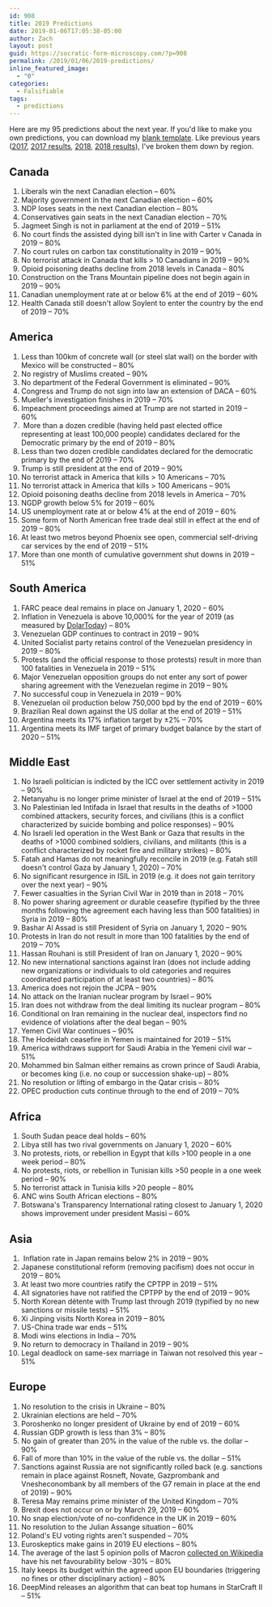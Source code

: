 ```yaml
---
id: 908
title: 2019 Predictions
date: 2019-01-06T17:05:38-05:00
author: Zach
layout: post
guid: https://socratic-form-microscopy.com/?p=908
permalink: /2019/01/06/2019-predictions/
inline_featured_image:
  - "0"
categories:
  - Falsifiable
tags:
  - predictions
---
```

Here are my 95 predictions about the next year. If you'd like to make you own predictions, you can download my <a href="https://www.dropbox.com/s/cazijbqkpm9krlv/2019%20Predictions%20Blank.docx?dl=0">blank template</a>. Like previous years (<a href="https://socratic-form-microscopy.com/2017/01/01/2017-predictions/">2017</a>, <a href="https://socratic-form-microscopy.com/2018/01/01/grading-my-2017-predictions/">2017 results</a>, <a href="https://socratic-form-microscopy.com/2018/01/03/2018-predictions/">2018</a>, <a href="https://socratic-form-microscopy.com/2019/01/01/grading-my-2018-predictions/">2018 results</a>), I've broken them down by region.
<h2>Canada</h2>
<ol>
 	<li>Liberals win the next Canadian election – 60%</li>
 	<li>Majority government in the next Canadian election – 60%</li>
 	<li>NDP loses seats in the next Canadian election – 80%</li>
 	<li>Conservatives gain seats in the next Canadian election – 70%</li>
 	<li>Jagmeet Singh is not in parliament at the end of 2019 – 51%</li>
 	<li>No court finds the assisted dying bill isn't in line with Carter v Canada in 2019 – 80%</li>
 	<li>No court rules on carbon tax constitutionality in 2019 – 90%</li>
 	<li>No terrorist attack in Canada that kills &gt; 10 Canadians in 2019 – 90%</li>
 	<li>Opioid poisoning deaths decline from 2018 levels in Canada – 80%</li>
 	<li>Construction on the Trans Mountain pipeline does not begin again in 2019 – 90%</li>
 	<li>Canadian unemployment rate at or below 6% at the end of 2019 – 60%</li>
 	<li>Health Canada still doesn't allow Soylent to enter the country by the end of 2019 – 70%</li>
</ol>
<h2>America</h2>
<ol>
 	<li>Less than 100km of concrete wall (or steel slat wall) on the border with Mexico will be constructed – 80%</li>
 	<li>No registry of Muslims created – 90%</li>
 	<li>No department of the Federal Government is eliminated – 90%</li>
 	<li>Congress and Trump do not sign into law an extension of DACA – 60%</li>
 	<li>Mueller's investigation finishes in 2019 – 70%</li>
 	<li>Impeachment proceedings aimed at Trump are not started in 2019 – 60%</li>
 	<li> More than a dozen credible (having held past elected office representing at least 100,000 people) candidates declared for the Democratic primary by the end of 2019 – 80%</li>
 	<li>Less than two dozen credible candidates declared for the democratic primary by the end of 2019 – 70%</li>
 	<li>Trump is still president at the end of 2019 – 90%</li>
 	<li>No terrorist attack in America that kills &gt; 10 Americans – 70%</li>
 	<li>No terrorist attack in America that kills &gt; 100 Americans – 90%</li>
 	<li>Opioid poisoning deaths decline from 2018 levels in America – 70%</li>
 	<li>NGDP growth below 5% for 2019 – 60%</li>
 	<li>US unemployment rate at or below 4% at the end of 2019 – 60%</li>
 	<li>Some form of North American free trade deal still in effect at the end of 2019 – 80%</li>
 	<li>At least two metros beyond Phoenix see open, commercial self-driving car services by the end of 2019 – 51%</li>
 	<li>More than one month of cumulative government shut downs in 2019 – 51%</li>
</ol>
<h2>South America</h2>
<ol>
 	<li>FARC peace deal remains in place on January 1, 2020 – 60%</li>
 	<li>Inflation in Venezuela is above 10,000% for the year of 2019 (as measured by <a href="https://dolartoday.com/indicadores/">DolarToday</a>) – 80%</li>
 	<li>Venezuelan GDP continues to contract in 2019 – 90%</li>
 	<li>United Socialist party retains control of the Venezuelan presidency in 2019 – 80%</li>
 	<li>Protests (and the official response to those protests) result in more than 100 fatalities in Venezuela in 2019 – 51%</li>
 	<li>Major Venezuelan opposition groups do not enter any sort of power sharing agreement with the Venezuelan regime in 2019 – 90%</li>
 	<li>No successful coup in Venezuela in 2019 – 90%</li>
 	<li>Venezuelan oil production below 750,000 bpd by the end of 2019 – 60%</li>
 	<li>Brazilian Real down against the US dollar at the end of 2019 – 51%</li>
 	<li>Argentina meets its 17% inflation target by ±2% – 70%</li>
 	<li>Argentina meets its IMF target of primary budget balance by the start of 2020 – 51%</li>
</ol>
<h2>Middle East</h2>
<ol>
 	<li>No Israeli politician is indicted by the ICC over settlement activity in 2019 – 90%</li>
 	<li>Netanyahu is no longer prime minister of Israel at the end of 2019 – 51%</li>
 	<li>No Palestinian led Intifada in Israel that results in the deaths of &gt;1000 combined attackers, security forces, and civilians (this is a conflict characterized by suicide bombing and police responses) – 90%</li>
 	<li>No Israeli led operation in the West Bank or Gaza that results in the deaths of &gt;1000 combined soldiers, civilians, and militants (this is a conflict characterized by rocket fire and military strikes) – 80%</li>
 	<li>Fatah and Hamas do not meaningfully reconcile in 2019 (e.g. Fatah still doesn't control Gaza by January 1, 2020) – 70%</li>
 	<li>No significant resurgence in ISIL in 2019 (e.g. it does not gain territory over the next year) – 90%</li>
 	<li>Fewer casualties in the Syrian Civil War in 2019 than in 2018 – 70%</li>
 	<li>No power sharing agreement or durable ceasefire (typified by the three months following the agreement each having less than 500 fatalities) in Syria in 2019 – 80%</li>
 	<li>Bashar Al Assad is still President of Syria on January 1, 2020 – 90%</li>
 	<li>Protests in Iran do not result in more than 100 fatalities by the end of 2019 – 70%</li>
 	<li>Hassan Rouhani is still President of Iran on January 1, 2020 – 90%</li>
 	<li>No new international sanctions against Iran (does not include adding new organizations or individuals to old categories and requires coordinated participation of at least two countries) – 80%</li>
 	<li>America does not rejoin the JCPA – 90%</li>
 	<li>No attack on the Iranian nuclear program by Israel – 90%</li>
 	<li>Iran does not withdraw from the deal limiting its nuclear program – 80%</li>
 	<li>Conditional on Iran remaining in the nuclear deal, inspectors find no evidence of violations after the deal began – 90%</li>
 	<li>Yemen Civil War continues – 90%</li>
 	<li>The Hodeidah ceasefire in Yemen is maintained for 2019 – 51%</li>
 	<li>America withdraws support for Saudi Arabia in the Yemeni civil war – 51%</li>
 	<li>Mohammed bin Salman either remains as crown prince of Saudi Arabia, or becomes king (i.e. no coup or succession shake-up) – 80%</li>
 	<li>No resolution or lifting of embargo in the Qatar crisis – 80%</li>
 	<li>OPEC production cuts continue through to the end of 2019 – 70%</li>
</ol>
<h2>Africa</h2>
<ol>
 	<li>South Sudan peace deal holds – 60%</li>
 	<li>Libya still has two rival governments on January 1, 2020 – 60%</li>
 	<li>No protests, riots, or rebellion in Egypt that kills &gt;100 people in a one week period – 80%</li>
 	<li>No protests, riots, or rebellion in Tunisian kills &gt;50 people in a one week period – 90%</li>
 	<li>No terrorist attack in Tunisia kills &gt;20 people – 80%</li>
 	<li>ANC wins South African elections – 80%</li>
 	<li>Botswana's Transparency International rating closest to January 1, 2020 shows improvement under president Masisi – 60%</li>
</ol>
<h2>Asia</h2>
<ol>
 	<li> Inflation rate in Japan remains below 2% in 2019 – 90%</li>
 	<li>Japanese constitutional reform (removing pacifism) does not occur in 2019 – 80%</li>
 	<li>At least two more countries ratify the CPTPP in 2019 – 51%</li>
 	<li>All signatories have not ratified the CPTPP by the end of 2019 – 90%</li>
 	<li>North Korean détente with Trump last through 2019 (typified by no new sanctions or missile tests) – 51%</li>
 	<li>Xi Jinping visits North Korea in 2019 – 80%</li>
 	<li>US-China trade war ends – 51%</li>
 	<li>Modi wins elections in India – 70%</li>
 	<li>No return to democracy in Thailand in 2019 – 90%</li>
 	<li>Legal deadlock on same-sex marriage in Taiwan not resolved this year – 51%</li>
</ol>
<h2>Europe</h2>
<ol>
 	<li>No resolution to the crisis in Ukraine – 80%</li>
 	<li>Ukrainian elections are held – 70%</li>
 	<li>Poroshenko no longer president of Ukraine by end of 2019 – 60%</li>
 	<li>Russian GDP growth is less than 3% – 80%</li>
 	<li>No gain of greater than 20% in the value of the ruble vs. the dollar – 90%</li>
 	<li>Fall of more than 10% in the value of the ruble vs. the dollar – 51%</li>
 	<li>Sanctions against Russia are not significantly rolled back (e.g. sanctions remain in place against Rosneft, Novate, Gazprombank and Vnesheconombank by all members of the G7 remain in place at the end of 2019) – 90%</li>
 	<li>Teresa May remains prime minister of the United Kingdom – 70%</li>
 	<li>Brexit does not occur on or by March 29, 2019 – 60%</li>
 	<li>No snap election/vote of no-confidence in the UK in 2019 – 60%</li>
 	<li>No resolution to the Julian Assange situation – 60%</li>
 	<li>Poland's EU voting rights aren't suspended – 70%</li>
 	<li>Euroskeptics make gains in 2019 EU elections – 80%</li>
 	<li>The average of the last 5 opinion polls of Macron <a href="https://en.wikipedia.org/wiki/Opinion_polling_on_the_Emmanuel_Macron_presidency">collected on Wikipedia</a> have his net favourability below -30% – 80%</li>
 	<li>Italy keeps its budget within the agreed upon EU boundaries (triggering no fines or other disciplinary action) – 80%</li>
 	<li>DeepMind releases an algorithm that can beat top humans in StarCraft II – 51%</li>
</ol>